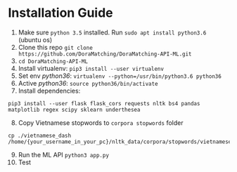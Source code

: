 # Installation Guide

1. Make sure `python 3.5` installed. Run `sudo apt install python3.6` (ubuntu os)
2. Clone this repo `git clone https://github.com/DoraMatching/DoraMatching-API-ML.git`
3. `cd DoraMatching-API-ML`
4. Install virtualenv: `pip3 install --user virtualenv`
5. Set env _python36_: `virtualenv --python=/usr/bin/python3.6 python36`
6. Active _python36_: `source python36/bin/activate`
7. Install dependencies:
```shell
pip3 install --user flask flask_cors requests nltk bs4 pandas matplotlib regex scipy sklearn underthesea
```
8. Copy Vietnamese stopwords to `corpora stopwords` folder
```shell
cp ./vietnamese_dash /home/{your_username_in_your_pc}/nltk_data/corpora/stopwords/vietnamese_dash
```
9. Run the ML API `python3 app.py`
10. Test 
